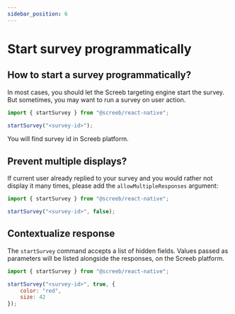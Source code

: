 ```yaml
---
sidebar_position: 6
---
```


# Start survey programmatically

## How to start a survey programmatically?

In most cases, you should let the Screeb targeting engine start the survey. But sometimes, you may want to run a survey on user action.

```js
import { startSurvey } from "@screeb/react-native";

startSurvey("<survey-id>");
```

You will find survey id in Screeb platform.

## Prevent multiple displays?

If current user already replied to your survey and you would rather not display it many times, please add the `allowMultipleResponses` argument:

```js
import { startSurvey } from "@screeb/react-native";

startSurvey("<survey-id>", false);
```

## Contextualize response

The `startSurvey` command accepts a list of hidden fields. Values passed as parameters will be listed alongside the responses, on the Screeb platform.

```js
import { startSurvey } from "@screeb/react-native";

startSurvey("<survey-id>", true, {
    color: "red",
    size: 42
});
```
